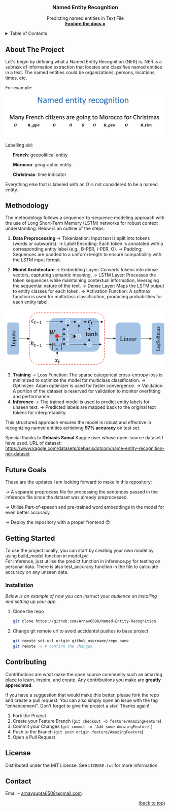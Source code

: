 <a id="readme-top"></a>

<br />
<div align="center">
  <h3 align="center">Named Entity Recognition</h3>

  <p align="center">
    Predicting named entities in Text File
    <br />
    <a href="https://github.com/Arnav6508/Named-Entity-Recognition"><strong>Explore the docs »</strong></a>
    <br />
  </p>
</div>


<!-- TABLE OF CONTENTS -->
<details>
  <summary>Table of Contents</summary>
  <ol>
    <li><a href="#about-the-project">About The Project</a>
    <li><a href="#methodology">Methodology</a></li>
    <li><a href="#future-goals">Future Goals</a></li>
    <li>
      <a href="#getting-started">Getting Started</a>
      <ul>
        <li><a href="#installation">Installation</a></li>
      </ul>
    </li>
    <li><a href="#contributing">Contributing</a></li>
    <li><a href="#license">License</a></li>
    <li><a href="#contact">Contact</a></li>
  </ol>
</details>



<!-- ABOUT THE PROJECT -->
## About The Project

Let's begin by defining what a Named Entity Recognition (NER) is. NER is a subtask of information extraction that locates and classifies named entities in a text. The named entities could be organizations, persons, locations, times, etc.

For example:

<img src="ner.png" alt="ner example">


Labelling aid:

<ul><b>French</b>: geopolitical entity</ul>
<ul><b>Morocco</b>: geographic entity</ul>
<ul><b>Christmas</b>: time indicator</ul>

Everything else that is labeled with an O is not considered to be a named entity. 


## Methodology

The methodology follows a sequence-to-sequence modeling approach with the use of Long Short-Term Memory (LSTM) networks for robust context understanding. Below is an outline of the steps:

1. <b>Data Preprocessing</b>
-> Tokenization: Input text is split into tokens (words or subwords).
-> Label Encoding: Each token is annotated with a corresponding entity label (e.g., B-PER, I-PER, O).
-> Padding: Sequences are padded to a uniform length to ensure compatibility with the LSTM input format.

2. <b>Model Architecture</b>
-> Embedding Layer: Converts tokens into dense vectors, capturing semantic meaning.
-> LSTM Layer: Processes the token sequences while maintaining contextual information, leveraging the sequential nature of the text.
-> Dense Layer: Maps the LSTM output to entity classes for each token.
-> Activation Function: A softmax function is used for multiclass classification, producing probabilities for each entity label.

<img src="ner2.png" alt="ner example">

3. <b>Training</b>
-> Loss Function: The sparse categorical cross-entropy loss is minimized to optimize the model for multiclass classification.
-> Optimizer: Adam optimizer is used for faster convergence.
-> Validation: A portion of the dataset is reserved for validation to monitor overfitting and performance.
4. <b>Inference</b>
-> The trained model is used to predict entity labels for unseen text.
-> Predicted labels are mapped back to the original text tokens for interpretability.

This structured approach ensures the model is robust and effective in recognizing named entities achieivng <b>97% accuracy</b> on test set.

Special thanks to <b>Debasis Samal</b> Kaggle user whose open-source dataset I have used. URL of dataset: https://www.kaggle.com/datasets/debasisdotcom/name-entity-recognition-ner-dataset

## Future Goals

These are the updates I am looking forward to make in this repository:

-> A separate preprocess file for processing the sentences passed in the inference file since the dataset was already preprocessed.

-> Utilise Part-of-speech and pre-trained word embeddings in the model for even better accuracy.

-> Deploy the repository with a proper frontend 😍


<!-- GETTING STARTED -->
## Getting Started

To use the project locally, you can start by creating your own model by using build_model function in model.py!<br>
For inference, just utilise the predict function in inference.py for testing on personal data. There is also test_accuracy function in the file to calculate accuracy on any unseen data.


### Installation

_Below is an example of how you can instruct your audience on installing and setting up your app._

1. Clone the repo
   ```sh
   git clone https://github.com/Arnav6508/Named-Entity-Recognition
   ```

2. Change git remote url to avoid accidental pushes to base project
   ```sh
   git remote set-url origin github_username/repo_name
   git remote -v # confirm the changes
   ```


<!-- CONTRIBUTING -->
## Contributing

Contributions are what make the open source community such an amazing place to learn, inspire, and create. Any contributions you make are **greatly appreciated**.

If you have a suggestion that would make this better, please fork the repo and create a pull request. You can also simply open an issue with the tag "enhancement".
Don't forget to give the project a star! Thanks again!

1. Fork the Project
2. Create your Feature Branch (`git checkout -b feature/AmazingFeature`)
3. Commit your Changes (`git commit -m 'Add some AmazingFeature'`)
4. Push to the Branch (`git push origin feature/AmazingFeature`)
5. Open a Pull Request


<!-- LICENSE -->
## License

Distributed under the MIT License. See `LICENSE.txt` for more information.



<!-- CONTACT -->
## Contact

Email -  arnavgupta6508@gmail.com


<p align="right">(<a href="#readme-top">back to top</a>)</p>

